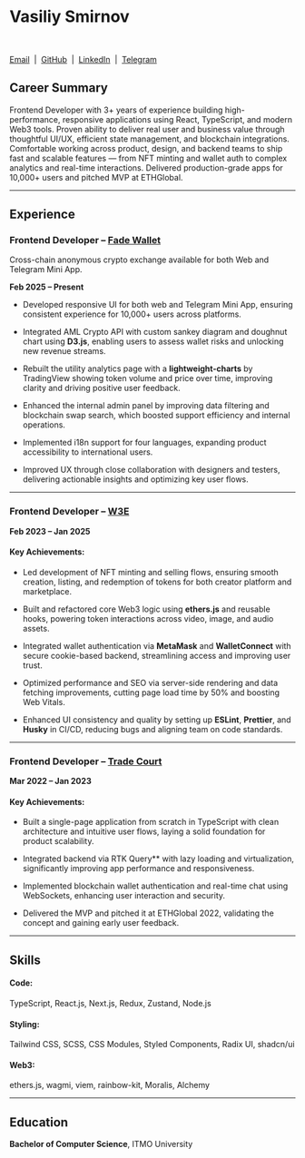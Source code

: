<link rel="stylesheet" href="./styles.css">

<div class="center">
<h1>Vasiliy Smirnov</h1>

<br/>

[Email](mailto:dev.kelaxaw@outlook.com) &nbsp;|&nbsp;
[GitHub](https://github.com/kelaxaw/) &nbsp;|&nbsp;
[LinkedIn](https://www.linkedin.com/in/smirnov-vasiliy) &nbsp;|&nbsp;
[Telegram](https://t.me/kelaxaw)

</div>

## Career Summary

Frontend Developer with 3+ years of experience building high-performance, responsive applications using React, TypeScript, and modern Web3 tools. Proven ability to deliver real user and business value through thoughtful UI/UX, efficient state management, and blockchain integrations. Comfortable working across product, design, and backend teams to ship fast and scalable features — from NFT minting and wallet auth to complex analytics and real-time interactions. Delivered production-grade apps for 10,000+ users and pitched MVP at ETHGlobal.

---

## Experience

### **Frontend Developer** – [Fade Wallet](https://fadewallet.io)

Cross-chain anonymous crypto exchange available for both Web and Telegram Mini App.

**Feb 2025 – Present**

- Developed responsive UI for both web and Telegram Mini App, ensuring consistent experience for 10,000+ users across platforms.

- Integrated AML Crypto API with custom sankey diagram and doughnut chart using **D3.js**, enabling users to assess wallet risks and unlocking new revenue streams.

- Rebuilt the utility analytics page with a **lightweight-charts** by TradingView showing token volume and price over time, improving clarity and driving positive user feedback.

- Enhanced the internal admin panel by improving data filtering and blockchain swap search, which boosted support efficiency and internal operations.

- Implemented i18n support for four languages, expanding product accessibility to international users.

- Improved UX through close collaboration with designers and testers, delivering actionable insights and optimizing key user flows.

---

### **Frontend Developer** – [W3E](https://web3engineering.co.uk)

**Feb 2023 – Jan 2025**

#### Key Achievements:

- Led development of NFT minting and selling flows, ensuring smooth creation, listing, and redemption of tokens for both creator platform and marketplace.

- Built and refactored core Web3 logic using **ethers.js** and reusable hooks, powering token interactions across video, image, and audio assets.

- Integrated wallet authentication via **MetaMask** and **WalletConnect** with secure cookie-based backend, streamlining access and improving user trust.

- Optimized performance and SEO via server-side rendering and data fetching improvements, cutting page load time by 50% and boosting Web Vitals.

- Enhanced UI consistency and quality by setting up **ESLint**, **Prettier**, and **Husky** in CI/CD, reducing bugs and aligning team on code standards.

---

### **Frontend Developer** – [Trade Court](https://ethglobal.com/showcase/trade-court-qegn2)

**Mar 2022 – Jan 2023**

#### Key Achievements:

- Built a single-page application from scratch in TypeScript with clean architecture and intuitive user flows, laying a solid foundation for product scalability.

- Integrated backend via RTK Query\*\* with lazy loading and virtualization, significantly improving app performance and responsiveness.

- Implemented blockchain wallet authentication and real-time chat using WebSockets, enhancing user interaction and security.

- Delivered the MVP and pitched it at ETHGlobal 2022, validating the concept and gaining early user feedback.

---

## Skills

#### **Code:**

TypeScript, React.js, Next.js, Redux, Zustand, Node.js

#### **Styling:**

Tailwind CSS, SCSS, CSS Modules, Styled Components, Radix UI, shadcn/ui

#### **Web3:**

ethers.js, wagmi, viem, rainbow-kit, Moralis, Alchemy

---

## Education

**Bachelor of Computer Science**, ITMO University
